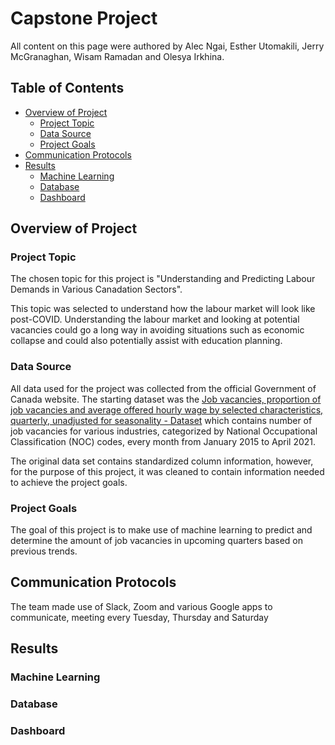 # Capstone Project

All content on this page were authored by Alec Ngai, Esther Utomakili, Jerry McGranaghan, Wisam Ramadan and Olesya Irkhina.

## Table of Contents
- [Overview of Project](#overview-of-project)
  * [Project Topic](#project-topic)
  * [Data Source](#data-source)
  * [Project Goals](#project-goals)
- [Communication Protocols](#communication-protocols)
- [Results](#results)
  * [Machine Learning](#machine-learning)
  * [Database](#database)
  * [Dashboard](#dashboard)

## Overview of Project

### Project Topic

The chosen topic for this project is "Understanding and Predicting Labour Demands in Various Canadation Sectors".

This topic was selected to understand how the labour market will look like post-COVID. Understanding the labour market and looking at potential vacancies could go a long way in avoiding situations such as economic collapse and could also potentially assist with education planning.

### Data Source

All data used for the project was collected from the official Government of Canada website. The starting dataset was the [Job vacancies, proportion of job vacancies and average offered hourly wage by selected characteristics, quarterly, unadjusted for seasonality - Dataset](https://open.canada.ca/data/en/dataset/67f90ff0-12ea-429a-99a6-7b41c73863a0/resource/2cfa6a73-0b66-4b6e-a07b-7285f0ea774c) which contains number of job vacancies for various industries, categorized by National Occupational Classification (NOC) codes, every month from January 2015 to April 2021.

The original data set contains standardized column information, however, for the purpose of this project, it was cleaned to contain information needed to achieve the project goals. 

### Project Goals

The goal of this project is to make use of machine learning to predict and determine the amount of job vacancies in upcoming quarters based on previous trends.

## Communication Protocols

The team made use of Slack, Zoom and various Google apps to communicate, meeting every Tuesday, Thursday and Saturday

## Results

### Machine Learning


### Database


### Dashboard



